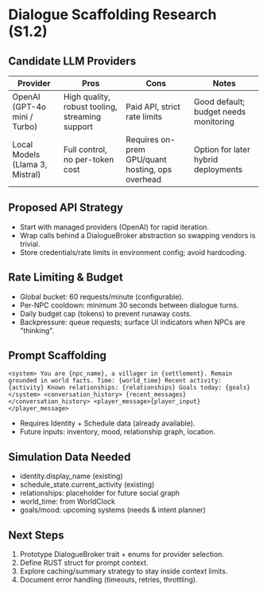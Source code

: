 ﻿# Dialogue Scaffolding Research (S1.2)

## Candidate LLM Providers
| Provider | Pros | Cons | Notes |
|----------|------|------|-------|
| OpenAI (GPT-4o mini / Turbo) | High quality, robust tooling, streaming support | Paid API, strict rate limits | Good default; budget needs monitoring |
| Local Models (Llama 3, Mistral) | Full control, no per-token cost | Requires on-prem GPU/quant hosting, ops overhead | Option for later hybrid deployments |

## Proposed API Strategy
- Start with managed providers (OpenAI) for rapid iteration.
- Wrap calls behind a DialogueBroker abstraction so swapping vendors is trivial.
- Store credentials/rate limits in environment config; avoid hardcoding.

## Rate Limiting & Budget
- Global bucket: 60 requests/minute (configurable).
- Per-NPC cooldown: minimum 30 seconds between dialogue turns.
- Daily budget cap (tokens) to prevent runaway costs.
- Backpressure: queue requests; surface UI indicators when NPCs are "thinking".

## Prompt Scaffolding
`
<system>
You are {npc_name}, a villager in {settlement}. Remain grounded in world facts.
Time: {world_time}
Recent activity: {activity}
Known relationships: {relationships}
Goals today: {goals}
</system>
<conversation_history>
{recent_messages}
</conversation_history>
<player_message>{player_input}</player_message>
`
- Requires Identity + Schedule data (already available).
- Future inputs: inventory, mood, relationship graph, location.

## Simulation Data Needed
- identity.display_name (existing)
- schedule_state.current_activity (existing)
- relationships: placeholder for future social graph
- world_time: from WorldClock
- goals/mood: upcoming systems (needs & intent planner)

## Next Steps
1. Prototype DialogueBroker trait + enums for provider selection.
2. Define RUST struct for prompt context.
3. Explore caching/summary strategy to stay inside context limits.
4. Document error handling (timeouts, retries, throttling).
